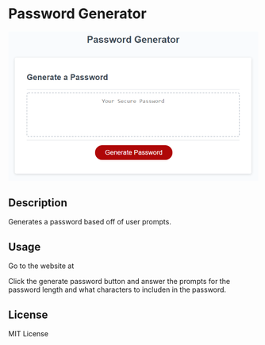 # Password Generator

![Picture of Website](images/website.png)

## Description

Generates a password based off of user prompts.

## Usage
Go to the website at 

Click the generate password button and answer the prompts for the password length and what characters to includen in the password.


## License

MIT License

